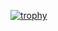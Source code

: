 [![trophy](https://github-profile-trophy.vercel.app/?username=adityadhiman0)](https://github.com//github-profile-trophy)
